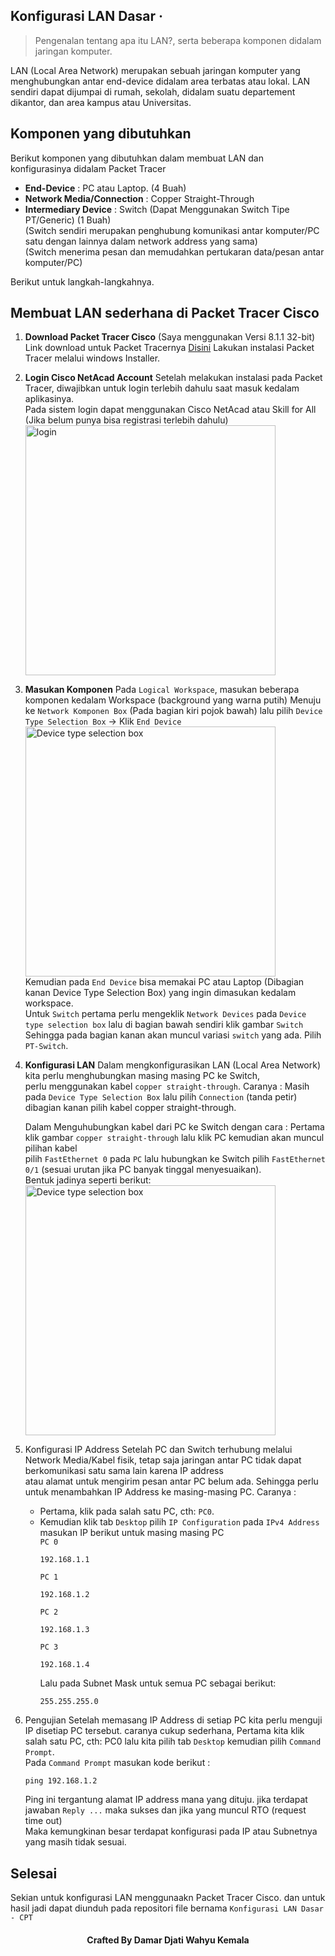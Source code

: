 ## Konfigurasi LAN Dasar &middot; 
> Pengenalan tentang apa itu LAN?, serta beberapa komponen didalam jaringan komputer.

LAN (Local Area Network) merupakan sebuah jaringan komputer yang menghubungkan antar end-device didalam area terbatas atau lokal.
LAN sendiri dapat dijumpai di rumah, sekolah, didalam suatu departement dikantor, dan area kampus atau Universitas.

## Komponen yang dibutuhkan

Berikut komponen yang dibutuhkan dalam membuat LAN dan konfigurasinya didalam Packet Tracer

- **End-Device** : PC atau Laptop. (4 Buah)
- **Network Media/Connection** : Copper Straight-Through
- **Intermediary Device** : Switch (Dapat Menggunakan Switch Tipe PT/Generic) (1 Buah) <br/>
  (Switch sendiri merupakan penghubung komunikasi antar komputer/PC satu dengan lainnya dalam network address yang sama)<br/>
  (Switch menerima pesan dan memudahkan pertukaran data/pesan antar komputer/PC)

Berikut untuk langkah-langkahnya.

## Membuat LAN sederhana di Packet Tracer Cisco

1. **Download Packet Tracer Cisco** (Saya menggunakan Versi 8.1.1  32-bit)
   Link download untuk Packet Tracernya [Disini](https://www.packettracernetwork.com/download/download-packet-tracer.html)
   Lakukan instalasi Packet Tracer melalui windows Installer.

2. **Login Cisco NetAcad Account**
   Setelah melakukan instalasi pada Packet Tracer, diwajibkan untuk login terlebih dahulu saat masuk kedalam aplikasinya.<br/>
   Pada sistem login dapat menggunakan Cisco NetAcad atau Skill for All (Jika belum punya bisa registrasi terlebih dahulu) <br/>
   <img src="https://drive.google.com/uc?export=view&id=1kBPsGgtdzBefeubn9mGOI_XrZwuXUOfY" alt="login"
      style="width: 400px; max-width: 100%; height: auto"/> <br/>
      
3. **Masukan Komponen**
   Pada `Logical Workspace`, masukan beberapa komponen kedalam Workspace (background yang warna putih)
   Menuju ke `Network Komponen Box` (Pada bagian kiri pojok bawah) lalu pilih `Device Type Selection Box` -> Klik `End Device`
   <img src="https://drive.google.com/uc?export=view&id=1BjDXOFb5IR8Jqw4Q7FP8Rx2qS16Pe-N1" alt="Device type selection box"
      style="width: 400px; max-width: 100%; height: auto"/> <br/>
   Kemudian pada `End Device` bisa memakai PC atau Laptop (Dibagian kanan Device Type Selection Box) yang ingin dimasukan kedalam workspace.<br/>
   Untuk `Switch` pertama perlu mengeklik `Network Devices` pada `Device type selection box` lalu di bagian bawah sendiri klik gambar `Switch`<br/>
   Sehingga pada bagian kanan akan muncul variasi `switch` yang ada. Pilih `PT-Switch`.

4. **Konfigurasi LAN**
   Dalam mengkonfigurasikan LAN (Local Area Network) kita perlu menghubungkan masing masing PC ke Switch, <br/>
   perlu menggunakan kabel `copper straight-through`. Caranya : Masih pada `Device Type Selection Box` lalu pilih `Connection` (tanda petir)<br/>
   dibagian kanan pilih kabel copper straight-through.
   
   Dalam Menguhubungkan kabel dari PC ke Switch dengan cara : Pertama klik gambar `copper straight-through` lalu klik PC kemudian akan muncul pilihan kabel<br/>
   pilih `FastEthernet 0` pada `PC` lalu hubungkan ke Switch pilih `FastEthernet 0/1` (sesuai urutan jika PC banyak tinggal menyesuaikan).<br/>
   Bentuk jadinya seperti berikut: <br/>
   <img src="https://drive.google.com/uc?export=view&id=1fKYTYfQibBVTcbl1nYEm858HGJkLpZYS" alt="Device type selection box"
      style="width: 400px; max-width: 100%; height: auto"/> <br/>

5. Konfigurasi IP Address
   Setelah PC dan Switch terhubung melalui Network Media/Kabel fisik, tetap saja jaringan antar PC tidak dapat berkomunikasi satu sama lain karena IP address<br/>
   atau alamat untuk mengirim pesan antar PC belum ada. Sehingga perlu untuk menambahkan IP Address ke masing-masing PC.
   Caranya :
   - Pertama, klik pada salah satu PC, cth: `PC0`.
   - Kemudian klik tab `Desktop` pilih `IP Configuration` pada `IPv4 Address` masukan IP berikut untuk masing masing PC<br/>
     `PC 0` 
     ```
     192.168.1.1
     ```
     `PC 1` 
     ```
     192.168.1.2
     ```
     `PC 2` 
     ```
     192.168.1.3
     ```
     `PC 3` 
     ```
     192.168.1.4
     ```
     Lalu pada Subnet Mask untuk semua PC sebagai berikut:
     ```
     255.255.255.0
     ```
6. Pengujian
   Setelah memasang IP Address di setiap PC kita perlu menguji IP disetiap PC tersebut. 
   caranya cukup sederhana, Pertama kita klik salah satu PC, cth: PC0 lalu kita pilih tab `Desktop` kemudian pilih `Command Prompt`.<br/>
   Pada `Command Prompt` masukan kode berikut :
   ```
   ping 192.168.1.2
   ```
   Ping ini tergantung alamat IP address mana yang dituju. jika terdapat jawaban `Reply ...` maka sukses dan jika yang muncul RTO (request time out)<br/>
   Maka kemungkinan besar terdapat konfigurasi pada IP atau Subnetnya yang masih tidak sesuai.<br/>

## Selesai
   Sekian untuk konfigurasi LAN menggunaakn Packet Tracer Cisco. dan untuk hasil jadi dapat diunduh pada repositori file bernama `Konfigurasi LAN Dasar - CPT`<br/>

<h4 align="center">
  Crafted By Damar Djati Wahyu Kemala
</h4>
